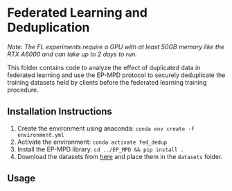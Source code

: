 # Federated Learning and Deduplication

_Note: The FL experiments require a GPU with at least 50GB memory like the RTX A6000 and can take up to 2 days to run._

This folder contains code to analyze the effect of duplicated data in federated learning and use the EP-MPD protocol to securely deduplicate the training datasets held by clients before the federated learning training procedure.

## Installation Instructions

1. Create the environment using anaconda: `conda env create -f environment.yml`
2. Activate the environment: `conda activate fed_dedup`
3. Install the EP-MPD library: `cd ../EP_MPD && pip install .`
4. Download the datasets from [here](https://drive.google.com/drive/folders/1SYycnxYaLr4iPeMGxGhtxX1Zs8P_UKLI?usp=drive_link) and place them in the `datasets` folder.

## Usage


